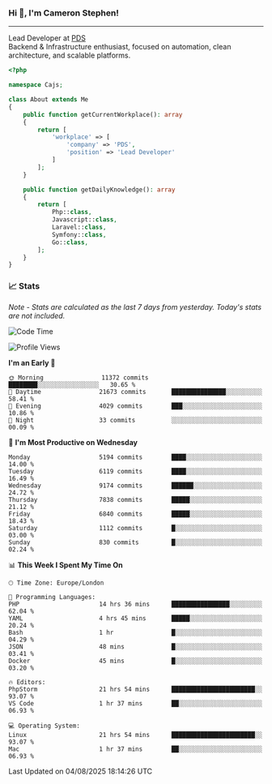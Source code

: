 ### Hi 👋, I'm Cameron Stephen!

---

Lead Developer at [PDS](https://prindatasolutions.co.uk)  
Backend & Infrastructure enthusiast, focused on automation, clean architecture, and scalable platforms.


```php
<?php

namespace Cajs;

class About extends Me
{
    public function getCurrentWorkplace(): array
    {
        return [
            'workplace' => [
                'company' => 'PDS',
                'position' => 'Lead Developer'
            ]
        ];
    }

    public function getDailyKnowledge(): array
    {
        return [
            Php::class,
            Javascript::class,
            Laravel::class,
            Symfony::class,
            Go::class,
        ];
    }
}
```

### 📈 Stats
<p><em>Note - Stats are calculated as the last 7 days from yesterday. Today's stats are not included.</em></p>


<!--START_SECTION:waka-->
![Code Time](http://img.shields.io/badge/Code%20Time-4%2C628%20hrs%205%20mins-blue)

![Profile Views](http://img.shields.io/badge/Profile%20Views-0-blue)

**I'm an Early 🐤** 

```text
🌞 Morning                11372 commits       ████████░░░░░░░░░░░░░░░░░   30.65 % 
🌆 Daytime                21673 commits       ███████████████░░░░░░░░░░   58.41 % 
🌃 Evening                4029 commits        ███░░░░░░░░░░░░░░░░░░░░░░   10.86 % 
🌙 Night                  33 commits          ░░░░░░░░░░░░░░░░░░░░░░░░░   00.09 % 
```
📅 **I'm Most Productive on Wednesday** 

```text
Monday                   5194 commits        ████░░░░░░░░░░░░░░░░░░░░░   14.00 % 
Tuesday                  6119 commits        ████░░░░░░░░░░░░░░░░░░░░░   16.49 % 
Wednesday                9174 commits        ██████░░░░░░░░░░░░░░░░░░░   24.72 % 
Thursday                 7838 commits        █████░░░░░░░░░░░░░░░░░░░░   21.12 % 
Friday                   6840 commits        █████░░░░░░░░░░░░░░░░░░░░   18.43 % 
Saturday                 1112 commits        █░░░░░░░░░░░░░░░░░░░░░░░░   03.00 % 
Sunday                   830 commits         █░░░░░░░░░░░░░░░░░░░░░░░░   02.24 % 
```


📊 **This Week I Spent My Time On** 

```text
🕑︎ Time Zone: Europe/London

💬 Programming Languages: 
PHP                      14 hrs 36 mins      ████████████████░░░░░░░░░   62.04 % 
YAML                     4 hrs 45 mins       █████░░░░░░░░░░░░░░░░░░░░   20.24 % 
Bash                     1 hr                █░░░░░░░░░░░░░░░░░░░░░░░░   04.29 % 
JSON                     48 mins             █░░░░░░░░░░░░░░░░░░░░░░░░   03.41 % 
Docker                   45 mins             █░░░░░░░░░░░░░░░░░░░░░░░░   03.20 % 

🔥 Editors: 
PhpStorm                 21 hrs 54 mins      ███████████████████████░░   93.07 % 
VS Code                  1 hr 37 mins        ██░░░░░░░░░░░░░░░░░░░░░░░   06.93 % 

💻 Operating System: 
Linux                    21 hrs 54 mins      ███████████████████████░░   93.07 % 
Mac                      1 hr 37 mins        ██░░░░░░░░░░░░░░░░░░░░░░░   06.93 % 
```


 Last Updated on 04/08/2025 18:14:26 UTC
<!--END_SECTION:waka-->
